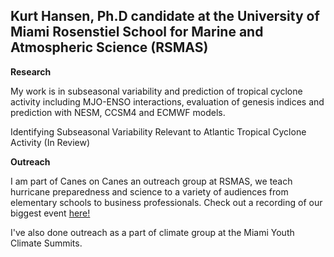 ## Kurt Hansen, Ph.D candidate at the University of Miami Rosenstiel School for Marine and Atmospheric Science (RSMAS)

**Research**

My work is in subseasonal variability and prediction of tropical cyclone activity including MJO-ENSO interactions, evaluation of genesis indices and prediction with NESM, CCSM4 and ECMWF models.
	
Identifying Subseasonal Variability Relevant to Atlantic Tropical Cyclone Activity (In Review)

**Outreach**

I am part of Canes on Canes an outreach group at RSMAS, we teach hurricane preparedness and science to a variety of audiences from elementary schools to business professionals. Check out a recording of our biggest event [here!](https://www.youtube.com/watch?v=5VKOYdmWM5I)

I've also done outreach as a part of climate group at the Miami Youth Climate Summits.